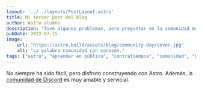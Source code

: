 ```yaml
---
layout: '../../layouts/PostLayout.astro'
title: Mi tercer post del blog
author: Astro alumno
description: "Tuve algunos problemas, pero preguntar en la comunidad me ayudó mucho."
pubDate: 2022-07-15
image: 
    url: "https://astro.build/assets/blog/community-day/cover.jpg"
    alt: "La palabra comunidad con corazón."
tags: ["astro", "aprender en público", "contratiempos", "comunidad", "bloguear"]
---
```

No siempre ha sido fácil, pero disfruto construyendo con Astro. Además, la [comunidad de Discord](https://astro.build/chat) es muy amable y servicial.